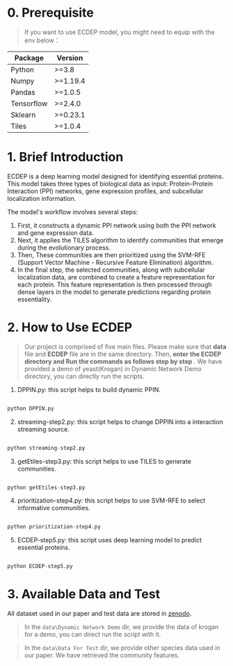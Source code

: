 
# 0. Prerequisite 

  

> If you want to use ECDEP model, you might need to equip with the env below：

  

|Package|Version|
|---|---|
|Python|>=3.8|
|Numpy|>=1.19.4|
|Pandas|>=1.0.5|
|Tensorflow|>=2.4.0|
|Sklearn|>=0.23.1|
|Tiles|>=1.0.4|

  

# 1. Brief Introduction 

  

ECDEP is a deep learning model designed for identifying essential proteins. This model takes three types of biological data as input: Protein-Protein Interaction (PPI) networks, gene expression profiles, and subcellular localization information.

  

The model's workflow involves several steps:
1. First, it constructs a dynamic PPI network using both the PPI network and gene expression data. 
2. Next, it applies the TILES algorithm to identify communities that emerge during the evolutionary process. 
3. Then, These communities are then prioritized using the SVM-RFE (Support Vector Machine - Recursive Feature Elimination) algorithm.
4. In the final step, the selected communities, along with subcellular localization data, are combined to create a feature representation for each protein. This feature representation is then processed through dense layers in the model to generate predictions regarding protein essentiality.

  

# 2. How to Use ECDEP

  

> Our project is comprised of five main files.
> Please make sure that **data** file and **ECDEP** file are in the same directory. 
> Then, **enter the ECDEP directory and Run the commands as follows step by step** .
> We have provided a demo of yeast(Krogan) in Dynamic Network Demo directory, you can directly run the scripts.

  

1. DPPIN.py: this script helps to build dynamic PPIN.

  

```python

python DPPIN.py

```

  

2. streaming-step2.py: this script helps to change DPPIN into a interaction streaming source.

```python

python streaming-step2.py

```

3. getEtiles-step3.py: this script helps to use TILES to generate communities.

```python

python getEtiles-step3.py

```

4. prioritization-step4.py: this script helps to use SVM-RFE to select informative communities.

```python

python prioritization-step4.py

```

5. ECDEP-step5.py: this script uses deep learning model to predict essential proteins.

```python

python ECDEP-step5.py

```  


# 3. Available Data and Test

  

All dataset used in our paper and test data are stored in [zenodo](https://zenodo.org/records/8363124).

  

> In the `data\Dynamic Network Demo` dir, we provide the data of krogan for a demo, you can direct run the script with it.


> In the `data\Data For Test` dir, we provide other species data used in our paper. We have retrieved the community features. 
  
